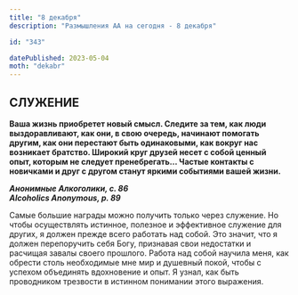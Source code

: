 ```yaml
---
title: "8 декабря"
description: "Размышления АА на сегодня - 8 декабря"

id: "343"

datePublished: 2023-05-04
moth: "dekabr"
---
```


## СЛУЖЕНИЕ

**Ваша жизнь приобретет новый смысл. Следите за тем, как люди выздоравливают,
как они, в свою очередь, начинают помогать другим, как они перестают быть
одинаковыми, как вокруг нас возникает братство. Широкий круг друзей несет с
собой ценный опыт, которым не следует пренебрегать… Частые контакты с
новичками и друг с другом станут яркими событиями вашей жизни.**

**_Анонимные Алкоголики, с. 86  
Alcoholics Anonymous, p. 89_**

Самые большие награды можно получить только через служение. Но чтобы
осуществлять истинное, полезное и эффективное служение для других, я должен
прежде всего работать над собой. Это значит, что я должен перепоручить себя
Богу, признавая свои недостатки и расчищая завалы своего прошлого. Работа над
собой научила меня, как обрести столь необходимые мне мир и душевный покой,
чтобы с успехом объединять вдохновение и опыт. Я узнал, как быть проводником
трезвости в истинном понимании этого выражения.
